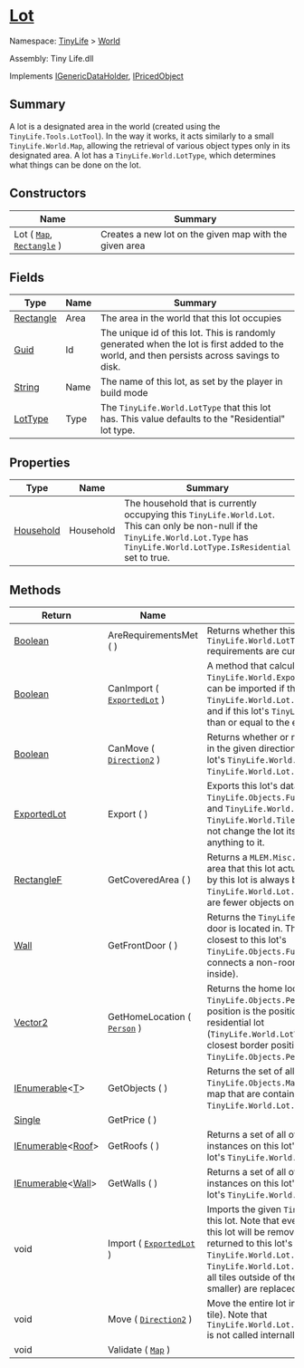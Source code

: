 # [Lot](./Lot.md)

Namespace: [TinyLife]() > [World]()

Assembly: Tiny Life.dll

Implements [IGenericDataHolder](./Lot.md), [IPricedObject](./IPricedObject.md)

## Summary
A lot is a designated area in the world (created using the `TinyLife.Tools.LotTool`).  In the way it works, it acts similarly to a small `TinyLife.World.Map`, allowing the retrieval of various object types only in its designated area.  A lot has a `TinyLife.World.LotType`, which determines what things can be done on the lot.

## Constructors

| Name | Summary | 
| --- | --- | 
| Lot ( [`Map`](./Map.md), [`Rectangle`](./Lot.md) ) | Creates a new lot on the given map with the given area | 


## Fields

| Type | Name | Summary | 
| --- | --- | --- | 
| [Rectangle](./Lot.md) | Area | The area in the world that this lot occupies | 
| [Guid](https://docs.microsoft.com/en-us/dotnet/api/System.Guid) | Id | The unique id of this lot.  This is randomly generated when the lot is first added to the world, and then persists across savings to disk. | 
| [String](https://docs.microsoft.com/en-us/dotnet/api/System.String) | Name | The name of this lot, as set by the player in build mode | 
| [LotType](./LotType.md) | Type | The `TinyLife.World.LotType` that this lot has.  This value defaults to the "Residential" lot type. | 


## Properties

| Type | Name | Summary | 
| --- | --- | --- | 
| [Household](./Household.md) | Household | The household that is currently occupying this `TinyLife.World.Lot`.  This can only be non-null if the `TinyLife.World.Lot.Type` has `TinyLife.World.LotType.IsResidential` set to true. | 


## Methods

| Return | Name | Summary | 
| --- | --- | --- | 
| [Boolean](https://docs.microsoft.com/en-us/dotnet/api/System.Boolean) | AreRequirementsMet (  ) | Returns whether this lot `TinyLife.World.Lot.Type`'s `TinyLife.World.LotType.RequiredFurniture` requirements are currently met | 
| [Boolean](https://docs.microsoft.com/en-us/dotnet/api/System.Boolean) | CanImport ( [`ExportedLot`](./ExportedLot.md) ) | A method that calculates whether the given `TinyLife.World.ExportedLot` can be imported.  A lot can be imported if the `TinyLife.World.Lot.Household` has enough money, and if this lot's `TinyLife.World.Lot.Area` is greater than or equal to the exported lot's area. | 
| [Boolean](https://docs.microsoft.com/en-us/dotnet/api/System.Boolean) | CanMove ( [`Direction2`](./Lot.md) ) | Returns whether or not the entire lot can be moved in the given direction.  The decision is based on this lot's `TinyLife.World.Lot.GetCoveredArea` and its `TinyLife.World.Lot.Area`. | 
| [ExportedLot](./ExportedLot.md) | Export (  ) | Exports this lot's data, including all of its `TinyLife.Objects.Furniture`, `TinyLife.World.Wall` and `TinyLife.World.Roof` obejects and its `TinyLife.World.Tile` ground.  Note that this does not change the lot itself, as it doesn't remove or add anything to it. | 
| [RectangleF](./Lot.md) | GetCoveredArea (  ) | Returns a `MLEM.Misc.RectangleF` that represents the area that this lot actually covers.  The area covered by this lot is always bounded by its `TinyLife.World.Lot.Area`, but will be smaller if there are fewer objects on the lot. | 
| [Wall](./Wall.md) | GetFrontDoor (  ) | Returns the `TinyLife.World.Wall` that this lot's front door is located in.  The front door is the door that is closest to this lot's `TinyLife.Objects.FurnitureType.Mailbox` that also connects a non-room (the outside) to a room (the inside). | 
| [Vector2](./Lot.md) | GetHomeLocation ( [`Person`](./../Objects/Person.md) ) | Returns the home location of the given `TinyLife.Objects.Person` on this lot.  The home position is the position of the front door on a residential lot (`TinyLife.World.LotType.IsResidential`) or the closest border position to the passed `TinyLife.Objects.Person` otherwise. | 
| [IEnumerable](./Lot.md)\<[T](./Lot.md)> | GetObjects (  ) | Returns the set of all of the `TinyLife.Objects.MapObject` instances on this lot's map that are contained in this lot's `TinyLife.World.Lot.Area`. | 
| [Single](https://docs.microsoft.com/en-us/dotnet/api/System.Single) | GetPrice (  ) |  | 
| [IEnumerable](https://docs.microsoft.com/en-us/dotnet/api/System.Collections.Generic.IEnumerable-1)\<[Roof](./Roof.md)> | GetRoofs (  ) | Returns a set of all of the `TinyLife.World.Roof` instances on this lot's map that are contained in this lot's `TinyLife.World.Lot.Area` | 
| [IEnumerable](https://docs.microsoft.com/en-us/dotnet/api/System.Collections.Generic.IEnumerable-1)\<[Wall](./Wall.md)> | GetWalls (  ) | Returns a set of all of the `TinyLife.World.Wall` instances on this lot's map that are contained in this lot's `TinyLife.World.Lot.Area` | 
| void | Import ( [`ExportedLot`](./ExportedLot.md) ) | Imports the given `TinyLife.World.ExportedLot` onto this lot.  Note that everything that was previously on this lot will be removed (and the money will be returned to this lot's `TinyLife.World.Lot.Household`).  Also note that the `TinyLife.World.Lot.Household` stays the same, and all tiles outside of the exported lot's area (if it is smaller) are replaced with Grass. | 
| void | Move ( [`Direction2`](./Lot.md) ) | Move the entire lot in the given direction (by one tile).  Note that `TinyLife.World.Lot.CanMove(MLEM.Misc.Direction2)` is not called internally. | 
| void | Validate ( [`Map`](./Map.md) ) |  | 


